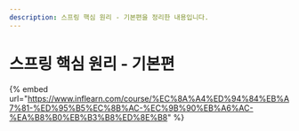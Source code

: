 ```yaml
---
description: 스프링 핵심 원리 - 기본편을 정리한 내용입니다.
---
```


# 스프링 핵심 원리 - 기본편

{% embed url="https://www.inflearn.com/course/%EC%8A%A4%ED%94%84%EB%A7%81-%ED%95%B5%EC%8B%AC-%EC%9B%90%EB%A6%AC-%EA%B8%B0%EB%B3%B8%ED%8E%B8" %}
